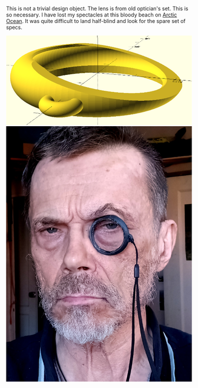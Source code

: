 This is not a trivial design object.  The lens is from old optician's set.
This is so necessary. I have lost my spectacles at this bloody beach on <a href='https://youtu.be/qtiBerMptUA?si=O9zY8RBwyJoswb9n&t=919'>Arctic Ocean</a>. It was quite difficult to land half-blind and look for the spare set of specs.

<img src=scad.png>

<img src=mono.jpg>

